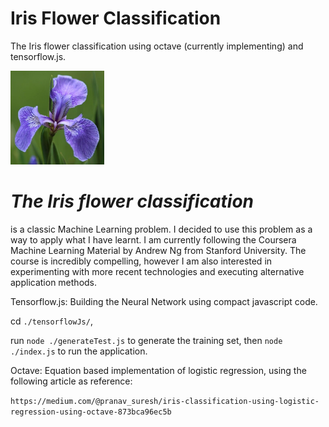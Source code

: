 # Iris Flower Classification


The Iris flower classification using octave (currently implementing) and tensorflow.js.

<img src="./images/iris.jpg" width="150"> 

# *The Iris flower classification*

is a classic Machine Learning problem.
I decided to use this problem as a way to apply what I have learnt.
I am currently following the Coursera Machine Learning Material by Andrew Ng from Stanford University.
The course is incredibly compelling, however I am also interested in experimenting with more recent technologies and executing alternative application methods.

Tensorflow.js: Building the Neural Network using compact javascript code.

cd `./tensorflowJs/`,

run `node ./generateTest.js` to generate the training set, then `node ./index.js` to run the application.

Octave: Equation based implementation of logistic regression, using the following article as reference:

`https://medium.com/@pranav_suresh/iris-classification-using-logistic-regression-using-octave-873bca96ec5b`

